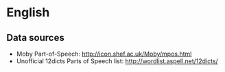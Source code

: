 # English

## Data sources
- Moby Part-of-Speech: http://icon.shef.ac.uk/Moby/mpos.html
- Unofficial 12dicts Parts of Speech list: http://wordlist.aspell.net/12dicts/
